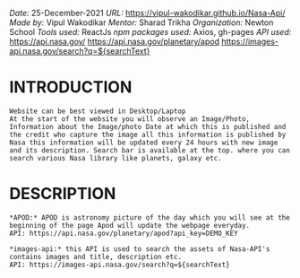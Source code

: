*Date:* 25-December-2021
*URL:* https://vipul-wakodikar.github.io/Nasa-Api/
*Made by:* Vipul Wakodikar
*Mentor:* Sharad Trikha
*Organization:* Newton School
*Tools used:* ReactJs
*npm packages used:* Axios, gh-pages
*API used:* https://api.nasa.gov/
            https://api.nasa.gov/planetary/apod
            https://images-api.nasa.gov/search?q=${searchText}

# INTRODUCTION
    Website can be best viewed in Desktop/Laptop
    At the start of the website you will observe an Image/Photo, Information about the Image/photo Date at which this is published and the credit who capture the image all this information is published by Nasa this information will be updated every 24 hours with new image and its description. Search bar is available at the top. where you can search various Nasa library like planets, galaxy etc.

# DESCRIPTION
    *APOD:* APOD is astronomy picture of the day which you will see at the beginning of the page Apod will update the webpage everyday.
    API: https://api.nasa.gov/planetary/apod?api_key=DEMO_KEY

    *images-api:* this API is used to search the assets of Nasa-API's contains images and title, description etc.
    API: https://images-api.nasa.gov/search?q=${searchText}

    